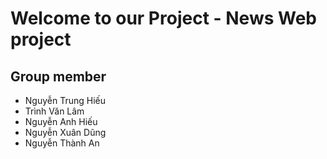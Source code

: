 #  Welcome to our Project - News Web project 
## Group member
*  Nguyễn Trung Hiếu 
*  Trình Văn Lâm
*  Nguyễn Anh Hiếu
*  Nguyễn Xuân Dũng 
*  Nguyễn Thành An

